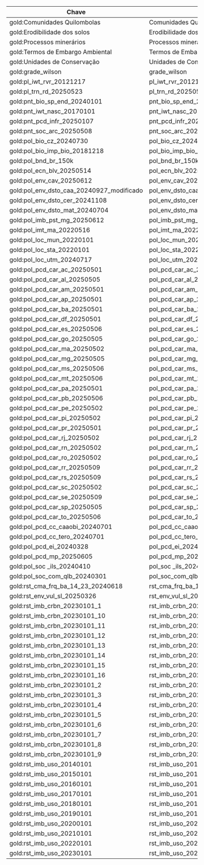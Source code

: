 | Chave                                     | Titulo                               |    Tipo     |
| ----------------------------------------- | ------------------------------------ | ----------- |
| gold:Comunidades Quilombolas              | Comunidades Quilombolas              | featureType |
| gold:Erodibilidade dos solos              | Erodibilidade dos solos              | featureType |
| gold:Processos minerários                 | Processos minerários                 | featureType |
| gold:Termos de Embargo Ambiental          | Termos de Embargo Ambiental          | featureType |
| gold:Unidades de Conservação              | Unidades de Conservação              | featureType |
| gold:grade_wilson                         | grade_wilson                         | featureType |
| gold:pl_iwt_rvr_20121217                  | pl_iwt_rvr_20121217                  | featureType |
| gold:pl_trn_rd_20250523                   | pl_trn_rd_20250523                   | featureType |
| gold:pnt_bio_sp_end_20240101              | pnt_bio_sp_end_20240101              | featureType |
| gold:pnt_iwt_nasc_20170101                | pnt_iwt_nasc_20170101                | featureType |
| gold:pnt_pcd_infr_20250107                | pnt_pcd_infr_20250107                | featureType |
| gold:pnt_soc_arc_20250508                 | pnt_soc_arc_20250508                 | featureType |
| gold:pol_bio_cz_20240730                  | pol_bio_cz_20240730                  | featureType |
| gold:pol_bio_imp_bio_20181218             | pol_bio_imp_bio_20181218             | featureType |
| gold:pol_bnd_br_150k                      | pol_bnd_br_150k                      | featureType |
| gold:pol_ecn_blv_20250514                 | pol_ecn_blv_20250514                 | featureType |
| gold:pol_env_cav_20250612                 | pol_env_cav_20250612                 | featureType |
| gold:pol_env_dsto_caa_20240927_modificado | pol_env_dsto_caa_20240927_modificado | featureType |
| gold:pol_env_dsto_cer_20241108            | pol_env_dsto_cer_20241108            | featureType |
| gold:pol_env_dsto_mat_20240704            | pol_env_dsto_mat_20240704            | featureType |
| gold:pol_imb_pst_mg_20250612              | pol_imb_pst_mg_20250612              | featureType |
| gold:pol_imt_ma_20220516                  | pol_imt_ma_20220516                  | featureType |
| gold:pol_loc_mun_20220101                 | pol_loc_mun_20220101                 | featureType |
| gold:pol_loc_sta_20220101                 | pol_loc_sta_20220101                 | featureType |
| gold:pol_loc_utm_20240717                 | pol_loc_utm_20240717                 | featureType |
| gold:pol_pcd_car_ac_20250501              | pol_pcd_car_ac_20250501              | featureType |
| gold:pol_pcd_car_al_20250505              | pol_pcd_car_al_20250505              | featureType |
| gold:pol_pcd_car_am_20250501              | pol_pcd_car_am_20250501              | featureType |
| gold:pol_pcd_car_ap_20250501              | pol_pcd_car_ap_20250501              | featureType |
| gold:pol_pcd_car_ba_20250501              | pol_pcd_car_ba_20250501              | featureType |
| gold:pol_pcd_car_df_20250501              | pol_pcd_car_df_20250501              | featureType |
| gold:pol_pcd_car_es_20250506              | pol_pcd_car_es_20250506              | featureType |
| gold:pol_pcd_car_go_20250505              | pol_pcd_car_go_20250505              | featureType |
| gold:pol_pcd_car_ma_20250502              | pol_pcd_car_ma_20250502              | featureType |
| gold:pol_pcd_car_mg_20250505              | pol_pcd_car_mg_20250505              | featureType |
| gold:pol_pcd_car_ms_20250506              | pol_pcd_car_ms_20250506              | featureType |
| gold:pol_pcd_car_mt_20250506              | pol_pcd_car_mt_20250506              | featureType |
| gold:pol_pcd_car_pa_20250501              | pol_pcd_car_pa_20250501              | featureType |
| gold:pol_pcd_car_pb_20250506              | pol_pcd_car_pb_20250506              | featureType |
| gold:pol_pcd_car_pe_20250502              | pol_pcd_car_pe_20250502              | featureType |
| gold:pol_pcd_car_pi_20250502              | pol_pcd_car_pi_20250502              | featureType |
| gold:pol_pcd_car_pr_20250501              | pol_pcd_car_pr_20250501              | featureType |
| gold:pol_pcd_car_rj_20250502              | pol_pcd_car_rj_20250502              | featureType |
| gold:pol_pcd_car_rn_20250502              | pol_pcd_car_rn_20250502              | featureType |
| gold:pol_pcd_car_ro_20250502              | pol_pcd_car_ro_20250502              | featureType |
| gold:pol_pcd_car_rr_20250509              | pol_pcd_car_rr_20250509              | featureType |
| gold:pol_pcd_car_rs_20250509              | pol_pcd_car_rs_20250509              | featureType |
| gold:pol_pcd_car_sc_20250502              | pol_pcd_car_sc_20250502              | featureType |
| gold:pol_pcd_car_se_20250509              | pol_pcd_car_se_20250509              | featureType |
| gold:pol_pcd_car_sp_20250505              | pol_pcd_car_sp_20250505              | featureType |
| gold:pol_pcd_car_to_20250506              | pol_pcd_car_to_20250506              | featureType |
| gold:pol_pcd_cc_caaobi_20240701           | pol_pcd_cc_caaobi_20240701           | featureType |
| gold:pol_pcd_cc_tero_20240701             | pol_pcd_cc_tero_20240701             | featureType |
| gold:pol_pcd_ei_20240328                  | pol_pcd_ei_20240328                  | featureType |
| gold:pol_pcd_mp_20250605                  | pol_pcd_mp_20250605                  | featureType |
| gold:pol_soc _ils_20240410                | pol_soc _ils_20240410                | featureType |
| gold:pol_soc_com_qlb_20240301             | pol_soc_com_qlb_20240301             | featureType |
| gold:rst_cma_frq_ba_14_23_20240618        | rst_cma_frq_ba_14_23_20240618        | coverage    |
| gold:rst_env_vul_sl_20250326              | rst_env_vul_sl_20250326              | coverage    |
| gold:rst_imb_crbn_20230101_1              | rst_imb_crbn_20230101_1              | coverage    |
| gold:rst_imb_crbn_20230101_10             | rst_imb_crbn_20230101_10             | coverage    |
| gold:rst_imb_crbn_20230101_11             | rst_imb_crbn_20230101_11             | coverage    |
| gold:rst_imb_crbn_20230101_12             | rst_imb_crbn_20230101_12             | coverage    |
| gold:rst_imb_crbn_20230101_13             | rst_imb_crbn_20230101_13             | coverage    |
| gold:rst_imb_crbn_20230101_14             | rst_imb_crbn_20230101_14             | coverage    |
| gold:rst_imb_crbn_20230101_15             | rst_imb_crbn_20230101_15             | coverage    |
| gold:rst_imb_crbn_20230101_16             | rst_imb_crbn_20230101_16             | coverage    |
| gold:rst_imb_crbn_20230101_2              | rst_imb_crbn_20230101_2              | coverage    |
| gold:rst_imb_crbn_20230101_3              | rst_imb_crbn_20230101_3              | coverage    |
| gold:rst_imb_crbn_20230101_4              | rst_imb_crbn_20230101_4              | coverage    |
| gold:rst_imb_crbn_20230101_5              | rst_imb_crbn_20230101_5              | coverage    |
| gold:rst_imb_crbn_20230101_6              | rst_imb_crbn_20230101_6              | coverage    |
| gold:rst_imb_crbn_20230101_7              | rst_imb_crbn_20230101_7              | coverage    |
| gold:rst_imb_crbn_20230101_8              | rst_imb_crbn_20230101_8              | coverage    |
| gold:rst_imb_crbn_20230101_9              | rst_imb_crbn_20230101_9              | coverage    |
| gold:rst_imb_uso_20140101                 | rst_imb_uso_20140101                 | coverage    |
| gold:rst_imb_uso_20150101                 | rst_imb_uso_20150101                 | coverage    |
| gold:rst_imb_uso_20160101                 | rst_imb_uso_20160101                 | coverage    |
| gold:rst_imb_uso_20170101                 | rst_imb_uso_20170101                 | coverage    |
| gold:rst_imb_uso_20180101                 | rst_imb_uso_20180101                 | coverage    |
| gold:rst_imb_uso_20190101                 | rst_imb_uso_20190101                 | coverage    |
| gold:rst_imb_uso_20200101                 | rst_imb_uso_20200101                 | coverage    |
| gold:rst_imb_uso_20210101                 | rst_imb_uso_20210101                 | coverage    |
| gold:rst_imb_uso_20220101                 | rst_imb_uso_20220101                 | coverage    |
| gold:rst_imb_uso_20230101                 | rst_imb_uso_20230101                 | coverage    |